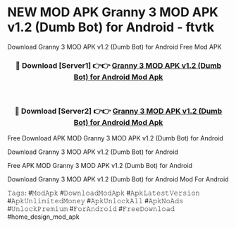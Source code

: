 # NEW MOD APK Granny 3 MOD APK v1.2 (Dumb Bot) for Android - ftvtk
Download Granny 3 MOD APK v1.2 (Dumb Bot) for Android Free Mod APK

<div align="center">
<h3>🔴 Download [Server1] 👉👉 <a href="https://apk-comot.site?title=Granny_3_MOD_APK_v1.2_(Dumb_Bot)_for_Android">Granny 3 MOD APK v1.2 (Dumb Bot) for Android Mod Apk</a></h3><br>

<h3>🔴 Download [Server2] 👉👉 <a href="https://apk-comot.site?title=Granny_3_MOD_APK_v1.2_(Dumb_Bot)_for_Android">Granny 3 MOD APK v1.2 (Dumb Bot) for Android Mod Apk</a></h3>
</div>


Free Download APK MOD Granny 3 MOD APK v1.2 (Dumb Bot) for Android

Download Granny 3 MOD APK v1.2 (Dumb Bot) for Android 

Free APK MOD Granny 3 MOD APK v1.2 (Dumb Bot) for Android 

Download Granny 3 MOD APK v1.2 (Dumb Bot) for Android Mod For Android

𝚃𝚊𝚐𝚜: #𝙼𝚘𝚍𝙰𝚙𝚔 #𝙳𝚘𝚠𝚗𝚕𝚘𝚊𝚍𝙼𝚘𝚍𝙰𝚙𝚔 #𝙰𝚙𝚔𝙻𝚊𝚝𝚎𝚜𝚝𝚅𝚎𝚛𝚜𝚒𝚘𝚗 #𝙰𝚙𝚔𝚄𝚗𝚕𝚒𝚖𝚒𝚝𝚎𝚍𝙼𝚘𝚗𝚎𝚢 #𝙰𝚙𝚔𝚄𝚗𝚕𝚘𝚌𝚔𝙰𝚕𝚕 #𝙰𝚙𝚔𝙽𝚘𝙰𝚍𝚜 #𝚄𝚗𝚕𝚘𝚌𝚔𝙿𝚛𝚎𝚖𝚒𝚞𝚖 #𝙵𝚘𝚛𝙰𝚗𝚍𝚛𝚘𝚒𝚍 #𝙵𝚛𝚎𝚎𝙳𝚘𝚠𝚗𝚕𝚘𝚊𝚍 #home_design_mod_apk